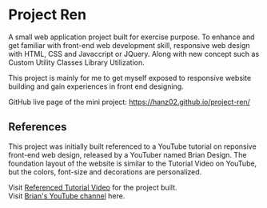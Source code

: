 # Project Ren

A small web application project built for exercise purpose. To enhance and get familiar with front-end web development skill, responsive web design with HTML, CSS and Javaccript or JQuery. Along with new concept such as Custom Utility Classes Library Utilization.

This project is mainly for me to get myself exposed to responsive website building and gain experiences in front end designing.

GitHub live page of the mini project: https://hanz02.github.io/project-ren/

## References 

This project was initially built referenced to a YouTube tutorial on reponsive front-end web design, released by a YouTuber named Brian Design. The foundation layout of the website is similar to the Tutorial Video on YouTube, but the colors, font-size and decorations are personalized. 

Visit [Referenced Tutorial Video](https://www.youtube.com/watch?v=3-2Pj5hxwrw) for the project built.\
Visit [Brian's YouTube channel](https://www.youtube.com/channel/UCsKsymTY_4BYR-wytLjex7A) here.

